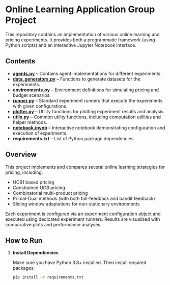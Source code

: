 # Online Learning Application Group Project

This repository contains an implementation of various online learning and pricing experiments. It provides both a programmatic framework (using Python scripts) and an interactive Jupyter Notebook interface.

## Contents

- **[agents.py](agents.py)** – Contains agent implementations for different experiments.
- **[data_generators.py](data_generators.py)** – Functions to generate datasets for the experiments.
- **[environments.py](environments.py)** – Environment definitions for simulating pricing and budget scenarios.
- **[runner.py](runner.py)** – Standard experiment runners that execute the experiments with given configurations.
- **[plotter.py](plotter.py)** – Utility functions for plotting experiment results and analysis.
- **[utils.py](utils.py)** – Common utility functions, including computation utilities and helper methods.
- **[notebook.ipynb](notebook.ipynb)** – Interactive notebook demonstrating configuration and execution of experiments.
- **requirements.txt** – List of Python package dependencies.

## Overview

This project implements and compares several online learning strategies for pricing, including:

- UCB1 based pricing
- Constrained UCB pricing
- Combinatorial multi-product pricing
- Primal-Dual methods (with both full-feedback and bandit feedback)
- Sliding window adaptations for non-stationary environments

Each experiment is configured via an experiment configuration object and executed using dedicated experiment runners. Results are visualized with comparative plots and performance analyses.

## How to Run

1. **Install Dependencies**

   Make sure you have Python 3.8+ installed. Then install required packages:

   ```sh
   pip install -r requirements.txt
   ```
